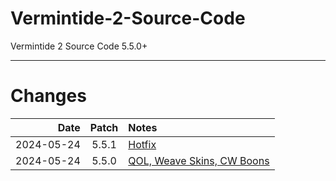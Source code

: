 # Vermintide-2-Source-Code
Vermintide 2 Source Code 5.5.0+

-------------------------------------------------------------


# Changes

Date        |  Patch  | Notes
----------: | :-----: | :--------------
2024-05-24  |  5.5.1  | [Hotfix](https://forums.fatsharkgames.com/t/pc-hotfix-5-5-1-24th-of-may/94956)
2024-05-24  |  5.5.0  | [QOL, Weave Skins, CW Boons](https://forums.fatsharkgames.com/t/patch-5-5-0-live-now-quality-of-life-update-skulls-2024/94839/15)
